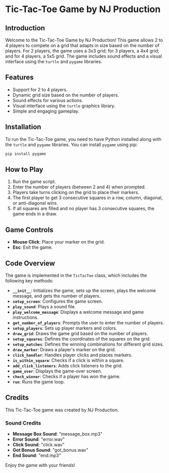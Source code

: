 # Tic-Tac-Toe Game by NJ Production

## Introduction
Welcome to the Tic-Tac-Toe Game by NJ Production! This game allows 2 to 4 players to compete on a grid that adapts in size based on the number of players. For 2 players, the game uses a 3x3 grid; for 3 players, a 4x4 grid; and for 4 players, a 5x5 grid. The game includes sound effects and a visual interface using the `turtle` and `pygame` libraries.

## Features
- Support for 2 to 4 players.
- Dynamic grid size based on the number of players.
- Sound effects for various actions.
- Visual interface using the `turtle` graphics library.
- Simple and engaging gameplay.

## Installation
To run the Tic-Tac-Toe game, you need to have Python installed along with the `turtle` and `pygame` libraries. You can install `pygame` using pip:

```bash
pip install pygame
```

## How to Play
1. Run the game script.
2. Enter the number of players (between 2 and 4) when prompted.
3. Players take turns clicking on the grid to place their markers.
4. The first player to get 3 consecutive squares in a row, column, diagonal, or anti-diagonal wins.
5. If all squares are filled and no player has 3 consecutive squares, the game ends in a draw.

## Game Controls
- **Mouse Click**: Place your marker on the grid.
- **Esc**: Exit the game.

## Code Overview
The game is implemented in the `TicTacToe` class, which includes the following key methods:

- **`__init__`**: Initializes the game, sets up the screen, plays the welcome message, and gets the number of players.
- **`setup_screen`**: Configures the game screen.
- **`play_sound`**: Plays a sound file.
- **`play_welcome_message`**: Displays a welcome message and game instructions.
- **`get_number_of_players`**: Prompts the user to enter the number of players.
- **`setup_players`**: Sets up player markers and colors.
- **`draw_grid`**: Draws the game grid based on the number of players.
- **`setup_squares`**: Defines the coordinates of the squares on the grid.
- **`setup_matches`**: Defines the winning combinations for different grid sizes.
- **`draw_marker`**: Draws a player's marker on the grid.
- **`click_handler`**: Handles player clicks and places markers.
- **`is_within_square`**: Checks if a click is within a square.
- **`add_click_listeners`**: Adds click listeners to the grid.
- **`game_over`**: Displays the game-over screen.
- **`check_winner`**: Checks if a player has won the game.
- **`run`**: Runs the game loop.

## Credits
This Tic-Tac-Toe game was created by NJ Production.

### Sound Credits
- **Message Box Sound**: "message_box.mp3"
- **Error Sound**: "error.wav"
- **Click Sound**: "click.wav"
- **Got Bonus Sound**: "got_bonus.wav"
- **End Sound**: "end.mp3"

Enjoy the game with your friends!
